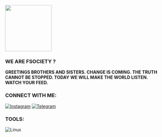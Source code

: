 <img src="https://github.com/GoldenFllowers/WE-ARE-FSOCIETY-/blob/a096afb26f64eb8543554799298e17c05bc7a186/IMG_20250623_012211_231.jpg" width="150"/>

### WE ARE FSOCIETY ?

**GREETINGS BROTHERS AND SISTERS. CHANGE IS COMING. THE TRUTH CANNOT BE STOPPED. TODAY WE WILL MAKE THE WORLD LISTEN. WATCH YOUR FEED.**

### CONNECT WITH ME:

[![Instagram](https://img.shields.io/badge/Instagram-FSOCIETY--ROOT-E4405F?style=for-the-badge&logo=instagram&logoColor=white)](https://www.instagram.com/goldenfllowers?igsh=bWt3MHV3ZTYwMXg1)
[![Telegram](https://img.shields.io/badge/Telegram-Join%20Channel-26A5E4?style=for-the-badge&logo=telegram&logoColor=white)](https://t.me/+SuUFDpKZjf82ZDI1)

### TOOLS:

![Linux](https://img.shields.io/badge/Linux-FSOCIETY-000?style=for-the-badge&logo=linux&logoColor=white)
